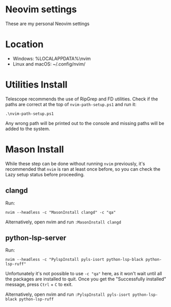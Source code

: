 # Neovim settings
These are my personal Neovim settings

# Location
- Windows: %LOCALAPPDATA%\nvim
- Linux and macOS: ~/.config/nvim/

# Utilities Install
Telescope recommends the use of RipGrep and FD utilities.
Check if the paths are correct at the top of `nvim-path-setup.ps1` and run it:
```
.\nvim-path-setup.ps1
```

Any wrong path will be printed out to the console and missing paths will be
added to the system.


# Mason Install
While these step can be done without running `nvim` previously, it's recommended
that `nvim` is ran at least once before, so you can check the Lazy setup status
before proceeding.

## clangd

Run:
```
nvim --headless -c "MasonInstall clangd" -c "qa"
```

Alternatively, open nvim and run `:MasonInstall clangd`

## python-lsp-server

Run:
```
nvim --headless -c "PylspInstall pyls-isort python-lsp-black python-lsp-ruff"
```

Unfortunately it's not possible to use `-c "qa"` here, as it won't wait until
all the packages are installed to quit.
Once you get the "Successfully installed" message, press `Ctrl` + `C` to exit.

Alternatively, open nvim and run `:PylspInstall pyls-isort python-lsp-black python-lsp-ruff`

